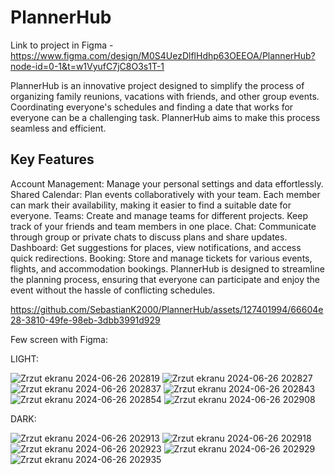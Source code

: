 # PlannerHub

Link to project in Figma - https://www.figma.com/design/M0S4UezDlflHdhp63OEEOA/PlannerHub?node-id=0-1&t=w1VyufC7jC8O3s1T-1


PlannerHub is an innovative project designed to simplify the process of organizing family reunions, vacations with friends, and other group events. Coordinating everyone's schedules and finding a date that works for everyone can be a challenging task. PlannerHub aims to make this process seamless and efficient.

## Key Features
Account Management: Manage your personal settings and data effortlessly.
Shared Calendar: Plan events collaboratively with your team. Each member can mark their availability, making it easier to find a suitable date for everyone.
Teams: Create and manage teams for different projects. Keep track of your friends and team members in one place.
Chat: Communicate through group or private chats to discuss plans and share updates.
Dashboard: Get suggestions for places, view notifications, and access quick redirections.
Booking: Store and manage tickets for various events, flights, and accommodation bookings.
PlannerHub is designed to streamline the planning process, ensuring that everyone can participate and enjoy the event without the hassle of conflicting schedules.


https://github.com/SebastianK2000/PlannerHub/assets/127401994/66604e28-3810-49fe-98eb-3dbb3991d929


Few screen with Figma:

LIGHT:

![Zrzut ekranu 2024-06-26 202819](https://github.com/SebastianK2000/PlannerHub_Figma_Mockup/assets/127401994/f9cf09c4-cfc4-44e9-b3e8-340f88948ad9)
![Zrzut ekranu 2024-06-26 202827](https://github.com/SebastianK2000/PlannerHub_Figma_Mockup/assets/127401994/efe3c0f8-7c0a-4cff-8a39-b3ba88d773df)
![Zrzut ekranu 2024-06-26 202837](https://github.com/SebastianK2000/PlannerHub_Figma_Mockup/assets/127401994/c6db0e6a-2d0d-4b8b-8096-3aa77c3f4531)
![Zrzut ekranu 2024-06-26 202843](https://github.com/SebastianK2000/PlannerHub_Figma_Mockup/assets/127401994/b13b1402-ae9f-4d41-84dc-d4abdcac5b10)
![Zrzut ekranu 2024-06-26 202854](https://github.com/SebastianK2000/PlannerHub_Figma_Mockup/assets/127401994/caf56cf2-c2cf-4315-9f9f-6c2c5fdece28)
![Zrzut ekranu 2024-06-26 202908](https://github.com/SebastianK2000/PlannerHub_Figma_Mockup/assets/127401994/170e893c-3aaa-4ba4-b31b-6a73d676cb80)


DARK:

![Zrzut ekranu 2024-06-26 202913](https://github.com/SebastianK2000/PlannerHub_Figma_Mockup/assets/127401994/178a7f10-9b1b-4656-9dc7-39af9945ddb4)
![Zrzut ekranu 2024-06-26 202918](https://github.com/SebastianK2000/PlannerHub_Figma_Mockup/assets/127401994/209459cc-7c26-4df8-9edf-cf84d85926e4)
![Zrzut ekranu 2024-06-26 202923](https://github.com/SebastianK2000/PlannerHub_Figma_Mockup/assets/127401994/d72e099b-f531-434d-b3c5-250db1d85966)
![Zrzut ekranu 2024-06-26 202929](https://github.com/SebastianK2000/PlannerHub_Figma_Mockup/assets/127401994/eac1e77f-d3dc-44bb-94a6-2af9c977aaa6)
![Zrzut ekranu 2024-06-26 202935](https://github.com/SebastianK2000/PlannerHub_Figma_Mockup/assets/127401994/6bbb5a67-442c-467f-abba-bd717526a295)



